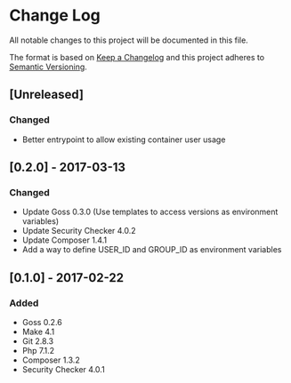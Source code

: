 # Change Log
All notable changes to this project will be documented in this file.

The format is based on [Keep a Changelog](http://keepachangelog.com/)
and this project adheres to [Semantic Versioning](http://semver.org/).

## [Unreleased]
### Changed
-  Better entrypoint to allow existing container user usage

## [0.2.0] - 2017-03-13
### Changed
- Update Goss 0.3.0 (Use templates to access versions as environment variables)
- Update Security Checker 4.0.2
- Update Composer 1.4.1
- Add a way to define USER_ID and GROUP_ID as environment variables

## [0.1.0] - 2017-02-22
### Added
- Goss 0.2.6
- Make 4.1
- Git 2.8.3
- Php 7.1.2
- Composer 1.3.2
- Security Checker 4.0.1
